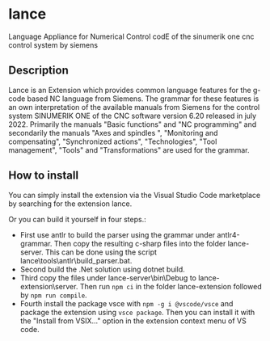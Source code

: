 # lance
Language Appliance for Numerical Control codE of the sinumerik one cnc control system by siemens

## Description
Lance is an Extension which provides common language features for the g-code based NC language from Siemens. The grammar for these features is an own interpretation of the available manuals from Siemens for the control system SINUMERIK ONE of the CNC software version 6.20 released in july 2022. Primarily the manuals "Basic functions" and "NC programming" and secondarily the manuals "Axes and spindles
", "Monitoring and compensating", "Synchronized actions", "Technologies", "Tool management", "Tools" and "Transformations" are used for the grammar.

## How to install
You can simply install the extension via the Visual Studio Code marketplace by searching for the extension lance.

Or you can build it yourself in four steps.:
- First use antlr to build the parser using the grammar under antlr4-grammar. Then copy the resulting c-sharp files into the folder lance-server. This can be done using the script lance\tools\antlr\build_parser.bat. 
- Second build the .Net solution using dotnet build.
- Third copy the files under lance-server\bin\Debug to lance-extension\server. Then run `npm ci` in the folder lance-extension followed by `npm run compile`.
- Fourth install the package vsce with `npm -g i @vscode/vsce` and package the extension using `vsce package`. Then you can install it with the "Install from VSIX..." option in the extension context menu of VS code.